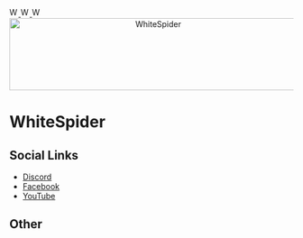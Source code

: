 <a href="https://whitespider.dev/" target="_blank" rel="noopener">
	<img src="https://whitespider.dev/res/logo2.svg" width="16" height="16" alt="WhiteSpider" draggable="false" />
	<img src="https://whitespider.dev/res/logo2.svg" width="16" height="16" alt="WhiteSpider" draggable="false" />
	<img src="https://whitespider.dev/res/logo2.svg" width="16" height="16" alt="WhiteSpider" draggable="false" />
</a><br />




<!DOCTYPE html>
<html lang="en">
	<head>
		<meta charset="utf-8" />
		<meta name="referrer" content="no-referrer" />
		<meta name="viewport" content="width=device-width,initial-scale=1" />
		<base href="/" target="_blank" />
		<title>WhiteSpider</title>
	</head>
	<body>
		<div align="center">
			<img src="https://whitespider.dev/res/logo.svg" width="512" height="128" alt="WhiteSpider" draggable="false" />
		</div>
	</body>
</html>

# WhiteSpider

## Social Links
- <a href="https://discord.gg/MWCNr2ANEz" target="_blank" rel="noopener">Discord</a>
- <a href="https://www.facebook.com/whitespider.dev" target="_blank" rel="noopener">Facebook</a>
- <a href="https://www.youtube.com/@whitespider-dev" target="_blank" rel="noopener">YouTube</a>

## Other
